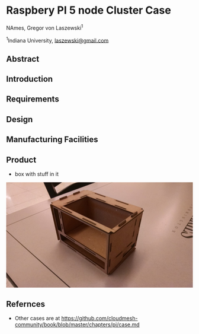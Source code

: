 # Raspbery PI 5 node Cluster Case

NAmes, Gregor von Laszewski<sup>1</sup>

<sup>1</sup>Indiana University, laszewski@gmail.com 

## Abstract


## Introduction

## Requirements

## Design

## Manufacturing Facilities

## Product

* box with stuff in it

![Prototype 1](images/prototype2.jpg)


## Refernces

* Other cases are at https://github.com/cloudmesh-community/book/blob/master/chapters/pi/case.md



